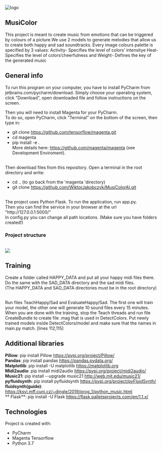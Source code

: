 ![logo](https://user-images.githubusercontent.com/57060628/105486374-aa877100-5cae-11eb-8131-885d0fdeb2f7.png)
## MusiColor
This project is meant to create music from emotions that can be triggered by colours of a picture.We use 2 models to generate melodies that allow us to create both happy and sad soundtracks. Every image colours palette is specified by 3 values:
Activity- Specifies the level of colors’ intensitye
Heat- Specifies the level of colors’cheerfulness
and Weight- Defines the key of the generated music
## General info
To run this program on your computer, you have to install PyCharm from jetbrains.com/pycharm/download. 
Simply choose your operating system, click "Download", open downloaded file and follow instructions on the screen. 

Then you will need to install Magenta for your PyCharm.<br/> To do so, open PyCharm, click "Terminal" on the bottom of the screen, then type in: <br/>
* git clone https://github.com/tensorflow/magenta.git <br/>
* cd magenta <br/>
* pip install -e . <br/>
More details here: https://github.com/magenta/magenta (see Development Enviroment). <br/> <br/>

Then download files from this repository. Open a terminal in the root directory and write: <br/> 
* cd .. (to go back from the 'magenta 'directory)
* git clone https://github.com/WiktorJakobczyk/MusiColorAI.git <br/>

</br>
The project uses Python Flask. To run the application, run app.py. <br/> Then you can find the service in your browser at the url "http://127.0.0.1:5000/" <br/>
In config.py you can change all path locations. (Make sure you have folders created!)
<br/>

### Project structure
<br/>

<img src="https://user-images.githubusercontent.com/57060628/104637211-c8e4df80-56a4-11eb-9fa9-94f42f0dd1b4.png" />


## Training

Create a folder called HAPPY_DATA and put all your happy midi files there. <br/>
Do the same with the SAD_DATA directory and the sad midi files. <br/>
(The HAPPY_DATA and SAD_DATA directories must be in the root directory) <br/>

<br/>
Run files TeachHappy/Sad and EvaluateHappy/Sad. 
The first one will train your model, the other one will generate 10 sound files every 15 minutes. 
When you are done with the training, stop the Teach threads and run file CreateBundle to create file .mag that is used in DetectColors. Put newly trained models inside DetectColors/model and make sure that the names in main.py match. [lines 112,115]

## Additional libraries
**Pillow**: pip install Pillow https://pypi.org/project/Pillow/ <br/>
**Pandas**: pip install pandas https://pandas.pydata.org/ <br/>
**Matplotlib**: pip install -U matplotlib https://matplotlib.org <br/>
**Midi2audio**: pip install midi2audio  https://pypi.org/project/midi2audio/ <br/>
**Music21**: pip install --upgrade music21 http://web.mit.edu/music21/ <br/>
**pyfluidsynth**: pip install pyfluidsynth https://pypi.org/project/pyFluidSynth/  <br/>
**fluidsynth(guide)**: https://ksvi.mff.cuni.cz/~dingle/2019/prog_1/python_music.html <br/>
** Flask**: pip install -U Flask https://flask.palletsprojects.com/en/1.1.x/ <br/>


	
## Technologies
Project is created with:
* PyCharm
* Magenta Tensorflow
* Python 3.7

